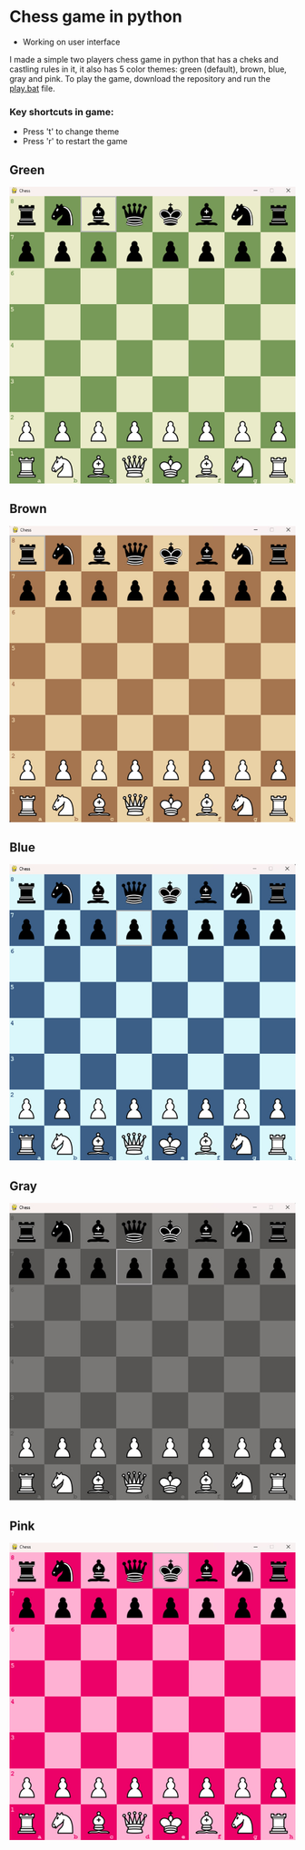 # Chess game in python

* Working on user interface
  
I made a simple two players chess game in python that has a cheks and castling rules in it, it also has 5 color themes: green (default), brown, blue, gray and pink.
To play the game, download the repository and run the [play.bat](play.bat) file.

### Key shortcuts in game:
- Press 't' to change theme
- Press 'r' to restart the game

## Green 
![green](themes_examples/green.jpg)

## Brown
![brown](themes_examples/brown.jpg)

## Blue
![blue](themes_examples/blue.jpg)

## Gray
![gray](themes_examples/gray.jpg)

## Pink
![pink](themes_examples/pink.jpg)

